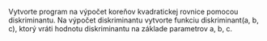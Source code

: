 Vytvorte program na výpočet koreňov kvadratickej rovnice pomocou diskriminantu. 
Na výpočet diskriminantu vytvorte funkciu diskriminant(a, b, c), 
ktorý vráti hodnotu diskriminantu na základe parametrov a, b, c.